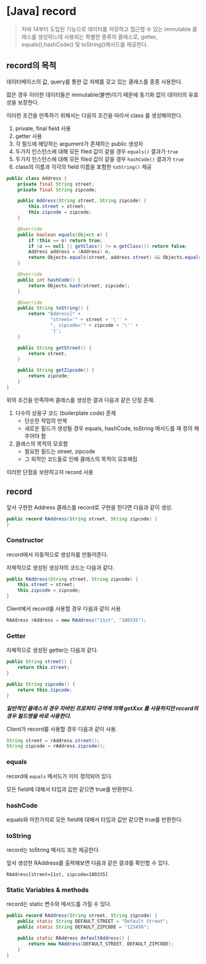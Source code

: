 # [Java] record

> 자바 14부터 도입된 기능으로 데이터를 저장하고 접근할 수 있는 immutable 클래스를 생성하느데 사용되는 특별한 종류의 클래스로, getter, equals(),hashCode() 및 toString()메서드를 제공한다. 



## record의 목적 

데이터베이스의 값, query를 통한 값 자체를 갖고 있는 클래스를 종종 사용한다. 

많은 경우 이러한 데이터들은 immutable(불변)이기 때문에 동기화 없이 데이터의 유효성을 보장한다. 

이러한 조건을 만족하기 위해서는 다음의 조건을 따라서 class 를 생성해야한다. 

1. private, final field 사용
2. getter 사용 
3. 각 필드에 해당하는 argument가 존재하는 public 생성자
4. 두가지 인스턴스에 대해 모든 filed 값이 같을 경우 `equals()` 결과가 `true`
5. 두가지 인스턴스에 대해 모든 filed 값이 같을 경우 `hashCode()` 결과가 `true`
6. class의 이름과 각각의 field 이름을 포함한 `toString()` 제공 

```java
public class Address {
    private final String street;
    private final String zipcode;

    public Address(String street, String zipcode) {
        this.street = street;
        this.zipcode = zipcode;
    }

    @Override
    public boolean equals(Object o) {
        if (this == o) return true;
        if (o == null || getClass() != o.getClass()) return false;
        Address address = (Address) o;
        return Objects.equals(street, address.street) && Objects.equals(zipcode, address.zipcode);
    }

    @Override
    public int hashCode() {
        return Objects.hash(street, zipcode);
    }

    @Override
    public String toString() {
        return "Address{" +
                "street='" + street + '\'' +
                ", zipcode='" + zipcode + '\'' +
                '}';
    }

    public String getStreet() {
        return street;
    }

    public String getZipcode() {
        return zipcode;
    }
}

```

위의 조건을 만족하며 클래스를 생성한 결과 다음과 같은 단점 존재. 

1. 다수의 상용구 코드 (boilerplate code) 존재
   - 단순한 작업의 반복 
   - 새로운 필드가 생성될 경우 equals, hashCode, toString 메서드를 재 정의 해주어야 함 
2. 클래스의 목적의 모호함
   - 필요한 필드는 street, zipcode
   - 그 외적인 코드들로 인해 클래스의 목적이 모호해짐

이러한 단점을 보완하고자 record 사용 

## record

앞서 구현한 Address 클래스를 record로 구현을 한다면 다음과 같이 생성. 

```java
public record RAddress(String street, String zipcode) {
}
```

### Constructor

record에서 자동적으로 생성자를 만들어준다. 

자체적으로 생성된 생성자의 코드는 다음과 같다. 

```java
public RAddress(String street, String zipcode) {
    this.street = street;
    this.zipcode = zipcode;
}
```

Client에서 record를 사용할 경우 다음과 같이 사용 

```java
RAddress rAddress = new RAddress("11st", "180335");
```

### Getter

자체적으로 생성된 getter는 다음과 같다. 

```java
public String street() {
    return this.street;
}

public String zipcode() {
    return this.zipcode;
}
```

***일반적인 클래스의 경우 자바빈 프로퍼티 규약에 의해 getXxx 를 사용하지만 record의 경우 필드명을 바로 사용한다.***

Client가 record를 사용할 경우 다음과 같이 사용. 

```java
String street = rAddress.street();
String zipcode = rAddress.zipcode();
```

### equals

record에 `equals` 메서드가 이미 정의되어 있다. 

모든 field에 대해서 타입과 값만 같으면 true를 반환한다. 

### hashCode

equals와 마찬가지로 모든 field에 대해서 타입과 값만 같으면 true를 반환한다. 

### toString

record는 toString 메서드 또한 제공한다. 

앞서 생성한 RAddress를 출력해보면 다음과 같은 결과를 확인할 수 있다. 

```shell
RAddress[street=11st, zipcode=180335]
```

### Static Variables & methods

record는 static 변수와 메서드를 가질 수 있다. 

```java
public record RAddress(String street, String zipcode) {
    public static String DEFAULT_STREET = "Default Street";
    public static String DEFAULT_ZIPCODE = "123456";

    public static RAddress defaultAddress() {
        return new RAddress(DEFAULT_STREET, DEFAULT_ZIPCODE);
    }
}
```

